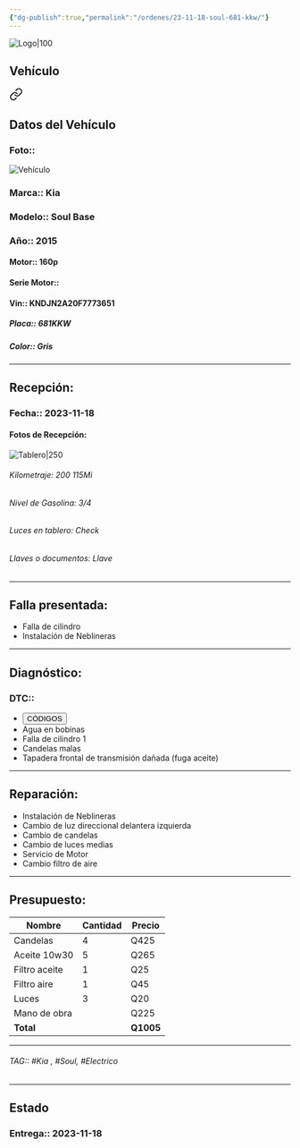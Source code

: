 ```yaml
---
{"dg-publish":true,"permalink":"/ordenes/23-11-18-soul-681-kkw/"}
---
```


![Logo|100](http://drive.google.com/uc?export=view&id=137fl3TIZ0-PU8b-Pt0bsjclwHub_u78G)

## Vehículo

<div class="transclusion internal-embed is-loaded"><a class="markdown-embed-link" href="/vehiculos/kia/soul-681-kkw/#datos-del-vehiculo" aria-label="Open link"><svg xmlns="http://www.w3.org/2000/svg" width="24" height="24" viewBox="0 0 24 24" fill="none" stroke="currentColor" stroke-width="2" stroke-linecap="round" stroke-linejoin="round" class="svg-icon lucide-link"><path d="M10 13a5 5 0 0 0 7.54.54l3-3a5 5 0 0 0-7.07-7.07l-1.72 1.71"></path><path d="M14 11a5 5 0 0 0-7.54-.54l-3 3a5 5 0 0 0 7.07 7.07l1.71-1.71"></path></svg></a><div class="markdown-embed">



## Datos del Vehículo 
### Foto:: 
![Vehículo](http://drive.google.com/uc?export=view&id=1DHlPde1pG7PczUAAAohRWavuaE--4hIT)

### Marca:: Kia
### Modelo:: Soul Base
### Año:: 2015
#### Motor:: 160p
#### Serie Motor:: 
#### Vin:: KNDJN2A20F7773651
##### Placa:: 681KKW
##### Color:: Gris
---


</div></div>


## Recepción:
### Fecha:: 2023-11-18
#### Fotos de Recepción: 
![Tablero|250](http://drive.google.com/uc?export=view&id=1DTpW4Ur474ILH0-a9aIRB8zwPet-YHu1)

###### Kilometraje: 200 115Mi
###### Nivel de Gasolina: 3/4
###### Luces en tablero: Check
###### Llaves o documentos: Llave 

---

## Falla presentada:
- Falla de cilindro 
- Instalación de Neblineras 


---

## Diagnóstico:
### DTC:: 

- <a href="http"><button class="btn success">CÓDIGOS</button></a>
- Agua en bobinas 
- Falla de cilindro 1
- Candelas malas 
- Tapadera frontal de transmisión dañada (fuga aceite)

---
## Reparación:
- Instalación de Neblineras 
- Cambio de luz direccional delantera izquierda 
- Cambio de candelas 
- Cambio de luces medias 
- Servicio de Motor 
- Cambio filtro de aire

---

## Presupuesto:

| Nombre        | Cantidad | Precio |
| ------------- | -------- | ------ |
| Candelas      | 4        | Q425   |
| Aceite 10w30  | 5        | Q265   |
| Filtro aceite | 1        | Q25    |
| Filtro aire   | 1        | Q45    |
| Luces         | 3        | Q20    |
| Mano de obra  |          | Q225   |
| **Total**             |          |    **Q1005**    |

---

###### TAG:: #Kia , #Soul,  #Electrico 

---

## Estado

### Entrega:: 2023-11-18